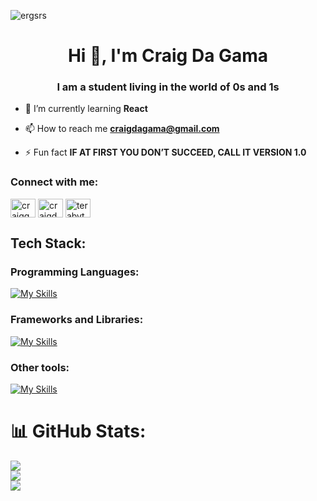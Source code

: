 ![ergsrs](https://github.com/CraigDaGama/CraigDaGama/assets/139835550/8b0727b8-ad33-4000-b611-c0dd5f421935)
<h1 align="center">Hi 👋, I'm Craig Da Gama</h1>
<h3 align="center">I am a student living in the world of 0s and 1s</h3>

- 🌱 I’m currently learning **React**

- 📫 How to reach me **craigdagama@gmail.com**

- ⚡ Fun fact **IF AT FIRST YOU DON’T SUCCEED, CALL IT VERSION 1.0**

<h3 align="left">Connect with me:</h3>
<p align="left">
<a href="https://twitter.com/craigg9384" target="blank"><img align="center" src="https://raw.githubusercontent.com/rahuldkjain/github-profile-readme-generator/master/src/images/icons/Social/twitter.svg" alt="craigg9384" height="30" width="40" /></a>
<a href="https://linkedin.com/in/craigdagama" target="blank"><img align="center" src="https://raw.githubusercontent.com/rahuldkjain/github-profile-readme-generator/master/src/images/icons/Social/linked-in-alt.svg" alt="craigdagama" height="30" width="40" /></a>
<a href="https://instagram.com/terabyte345" target="blank"><img align="center" src="https://raw.githubusercontent.com/rahuldkjain/github-profile-readme-generator/master/src/images/icons/Social/instagram.svg" alt="terabyte345" height="30" width="40" /></a>
</p>


<h2 align="left">Tech Stack:</h3>

<h3 align="left">Programming Languages:</h3>

[![My Skills](https://skillicons.dev/icons?i=c,cpp,python,mysql,html,css,js,rust,solidity,r)](https://skillicons.dev)

<h3 align="left">Frameworks and Libraries:</h3>

[![My Skills](https://skillicons.dev/icons?i=flask,react,selenium,pytorch)](https://skillicons.dev)

<h3 align="left">Other tools:</h3>

[![My Skills](https://skillicons.dev/icons?i=git,docker,arch,blender,arduino,wordpress)](https://skillicons.dev)






# 📊 GitHub Stats:
![](https://github-readme-stats.vercel.app/api?username=CraigDaGama&theme=dark&hide_border=false&include_all_commits=false&count_private=false)<br/>
![](https://github-readme-streak-stats.herokuapp.com/?user=CraigDaGama&theme=dark&hide_border=false)<br/>
![](https://github-readme-stats.vercel.app/api/top-langs/?username=CraigDaGama&theme=dark&hide_border=false&include_all_commits=false&count_private=false&layout=compact)





